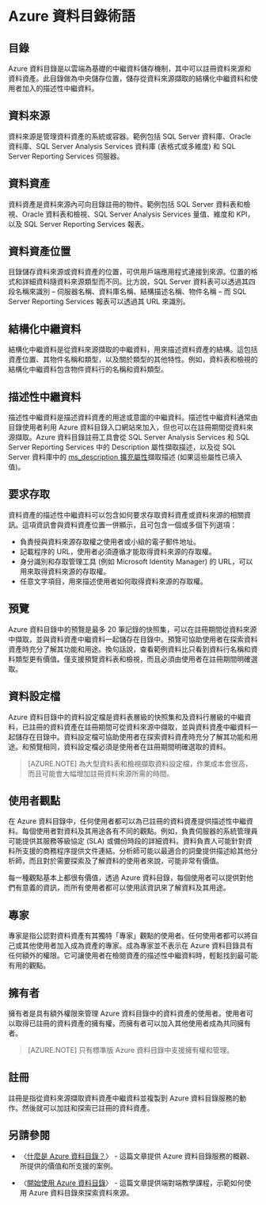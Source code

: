 <properties
   pageTitle="Azure 資料目錄術語"
   description="簡介 Azure 資料目錄文件所使用的概念與術語。"
   services="data-catalog"
   documentationCenter=""
   authors="steelanddata"
   manager="NA"
   editor=""
   tags=""/>
<tags
   ms.service="data-catalog"
   ms.devlang="NA"
   ms.topic="article"
   ms.tgt_pltfrm="NA"
   ms.workload="data-catalog"
   ms.date="02/08/2016"
   ms.author="maroche"/>

# Azure 資料目錄術語

## 目錄

Azure 資料目錄是以雲端為基礎的中繼資料儲存機制，其中可以註冊資料來源和資料資產。此目錄做為中央儲存位置，儲存從資料來源擷取的結構化中繼資料和使用者加入的描述性中繼資料。

## 資料來源

資料來源是管理資料資產的系統或容器。範例包括 SQL Server 資料庫、Oracle 資料庫、SQL Server Analysis Services 資料庫 (表格式或多維度) 和 SQL Server Reporting Services 伺服器。

## 資料資產

資料資產是資料來源內可向目錄註冊的物件。範例包括 SQL Server 資料表和檢視、Oracle 資料表和檢視、SQL Server Analysis Services 量值、維度和 KPI，以及 SQL Server Reporting Services 報表。

## 資料資產位置

目錄儲存資料來源或資料資產的位置，可供用戶端應用程式連接到來源。位置的格式和詳細資料隨資料來源類型而不同。比方說，SQL Server 資料表可以透過其四段名稱來識別 – 伺服器名稱、資料庫名稱、結構描述名稱、物件名稱 – 而 SQL Server Reporting Services 報表可以透過其 URL 來識別。

## 結構化中繼資料

結構化中繼資料是從資料來源擷取的中繼資料，用來描述資料資產的結構。這包括資產位置、其物件名稱和類型，以及關於類型的其他特性。例如，資料表和檢視的結構化中繼資料包含物件資料行的名稱和資料類型。

## 描述性中繼資料

描述性中繼資料是描述資料資產的用途或意圖的中繼資料。描述性中繼資料通常由目錄使用者利用 Azure 資料目錄入口網站來加入，但也可以在註冊期間從資料來源擷取。Azure 資料目錄註冊工具會從 SQL Server Analysis Services 和 SQL Server Reporting Services 中的 Description 屬性擷取描述，以及從 SQL Server 資料庫中的 [ms\_description 擴充屬性](https://technet.microsoft.com/library/ms190243.aspx)擷取描述 (如果這些屬性已填入值)。

## 要求存取

資料資產的描述性中繼資料可以包含如何要求存取資料資產或資料來源的相關資訊。這項資訊會與資料資產位置一併顯示，且可包含一個或多個下列選項：

- 負責授與資料來源存取權之使用者或小組的電子郵件地址。
- 記載程序的 URL，使用者必須遵循才能取得資料來源的存取權。
- 身分識別和存取管理工具 (例如 Microsoft Identity Manager) 的 URL，可以用來取得資料來源的存取權。
- 任意文字項目，用來描述使用者如何取得資料來源的存取權。

## 預覽

Azure 資料目錄中的預覽是最多 20 筆記錄的快照集，可以在註冊期間從資料來源中擷取，並與資料資產中繼資料一起儲存在目錄中。預覽可協助使用者在探索資料資產時充分了解其功能和用途。換句話說，查看範例資料比只看到資料行名稱和資料類型更有價值。僅支援預覽資料表和檢視，而且必須由使用者在註冊期間明確選取。

## 資料設定檔

Azure 資料目錄中的資料設定檔是資料表層級的快照集和及資料行層級的中繼資料，已註冊的資料資產在註冊期間可從資料來源中擷取，並與資料資產中繼資料一起儲存在目錄中。資料設定檔可協助使用者在探索資料資產時充分了解其功能和用途。和預覽相同，資料設定檔必須是使用者在註冊期間明確選取的資料。

> [AZURE.NOTE] 為大型資料表和檢視擷取資料設定檔，作業成本會很高，而且可能會大幅增加註冊資料來源所需的時間。

## 使用者觀點

在 Azure 資料目錄中，任何使用者都可以為已註冊的資料資產提供描述性中繼資料。每個使用者對資料及其用途各有不同的觀點。例如，負責伺服器的系統管理員可能提供其服務等級協定 (SLA) 或備份時段的詳細資料。資料負責人可能針對資料所支援的商務程序提供文件連結。分析師可能以最適合的詞彙提供描述給其他分析師，而且對於需要探索及了解資料的使用者來說，可能非常有價值。

每一種觀點基本上都很有價值，透過 Azure 資料目錄，每個使用者可以提供對他們有意義的資訊，而所有使用者都可以使用該資訊來了解資料及其用途。

## 專家

專家是指公認對資料資產有其獨特「專家」觀點的使用者。任何使用者都可以將自己或其他使用者加入成為資產的專家。成為專家並不表示在 Azure 資料目錄具有任何額外的權限。它可讓使用者在檢閱資產的描述性中繼資料時，輕鬆找到最可能有用的觀點。

## 擁有者

擁有者是具有額外權限來管理 Azure 資料目錄中的資料資產的使用者。使用者可以取得已註冊的資料資產的擁有權，而擁有者可以加入其他使用者成為共同擁有者。
> [AZURE.NOTE] 只有標準版 Azure 資料目錄中支援擁有權和管理。

## 註冊

註冊是指從資料來源擷取資料資產中繼資料並複製到 Azure 資料目錄服務的動作。然後就可以加註和探索已註冊的資料資產。

## 另請參閱

- 〈[什麼是 Azure 資料目錄？](data-catalog-what-is-data-catalog.md)〉 - 這篇文章提供 Azure 資料目錄服務的概觀、所提供的價值和所支援的案例。

- 〈[開始使用 Azure 資料目錄](data-catalog-get-started.md)〉 - 這篇文章提供端對端教學課程，示範如何使用 Azure 資料目錄來探索資料來源。

<!---HONumber=AcomDC_0211_2016-->